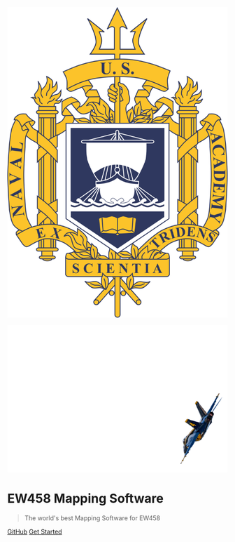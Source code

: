 ![](logo.png)

<div class="plane-wrapper">
  <img src="plane.png" alt="Plane" id="plane">
</div>

# EW458 Mapping Software

> The world's best Mapping Software for EW458

[GitHub](https://github.com/juanortiz28/EW458_FINAL_PROJECT)
[Get Started](#docsify)
